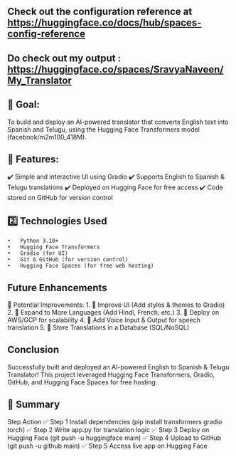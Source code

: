 ## Check out the configuration reference at https://huggingface.co/docs/hub/spaces-config-reference
## Do check out my output : https://huggingface.co/spaces/SravyaNaveen/My_Translator
## 📌 Goal:
To build and deploy an AI-powered translator that converts English text into Spanish and Telugu, using the Hugging Face Transformers model (facebook/m2m100_418M).

## 📌 Features:
✔️ Simple and interactive UI using Gradio
✔️ Supports English to Spanish & Telugu translations
✔️ Deployed on Hugging Face for free access
✔️ Code stored on GitHub for version control

## 2️⃣ Technologies Used
	•	Python 3.10+
	•	Hugging Face Transformers
	•	Gradio (for UI)
	•	Git & GitHub (for version control)
	•	Hugging Face Spaces (for free web hosting)

## Future Enhancements

🚀 Potential Improvements:
	1.	📌 Improve UI (Add styles & themes to Gradio)
	2.	📌 Expand to More Languages (Add Hindi, French, etc.)
	3.	📌 Deploy on AWS/GCP for scalability
	4.	📌 Add Voice Input & Output for speech translation
	5.	📌 Store Translations in a Database (SQL/NoSQL)

 ## Conclusion
Successfully built and deployed an AI-powered English to Spanish & Telugu Translator!
This project leveraged Hugging Face Transformers, Gradio, GitHub, and Hugging Face Spaces for free hosting.

## 🎯 Summary
Step	                    Action
✅ Step 1	Install dependencies (pip install transformers gradio torch)
✅ Step 2	Write app.py for translation logic
✅ Step 3	Deploy on Hugging Face (git push -u huggingface main)
✅ Step 4	Upload to GitHub (git push -u github main)
✅ Step 5	Access live app on Hugging Face
